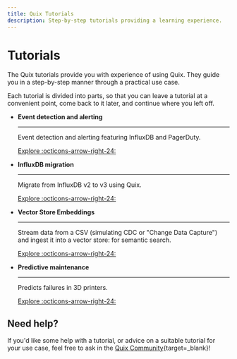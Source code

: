 ```yaml
---
title: Quix Tutorials
description: Step-by-step tutorials providing a learning experience.
---
```


# Tutorials
 
The Quix tutorials provide you with experience of using Quix. They guide you in a step-by-step manner through a practical use case. 

Each tutorial is divided into parts, so that you can leave a tutorial at a convenient point, come back to it later, and continue where you left off.

<div class="grid cards" markdown>

-   __Event detection and alerting__

    ---
    
    Event detection and alerting featuring InfluxDB and PagerDuty.

    [Explore :octicons-arrow-right-24:](../tutorials/influxdb-alerting/overview.md)

-   __InfluxDB migration__

    ---
    
    Migrate from InfluxDB v2 to v3 using Quix.

    [Explore :octicons-arrow-right-24:](../tutorials/influxdb-migration/overview.md)

-   __Vector Store Embeddings__

    ---

    Stream data from a CSV (simulating CDC or "Change Data Capture") and ingest it into a vector store: for semantic search.    

    [Explore :octicons-arrow-right-24:](../tutorials/ingest-embeddings/continuously_ingest_documents_into_a_vector_store_using_apache_kafka.md)

-   __Predictive maintenance__

    ---
    
    Predicts failures in 3D printers.

    [Explore :octicons-arrow-right-24:](../tutorials/predictive-maintenance/overview.md)

</div>


## Need help?

If you'd like some help with a tutorial, or advice on a suitable tutorial for your use case, feel free to ask in the [Quix Community](https://quix.io/slack-invite){target=_blank}!
